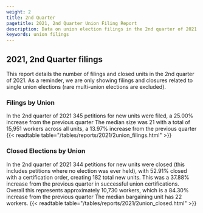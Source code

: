```yaml
---
weight: 2
title: 2nd Quarter
pagetitle: 2021, 2nd Quarter Union Filing Report
description: Data on union election filings in the 2nd quarter of 2021
keywords: union filings
---
```


## 2021, 2nd Quarter filings

This report details the number of filings and closed units in the 2nd quarter of 2021. As a reminder, we are only showing filings and closures related to single union elections (rare multi-union elections are excluded).

### Filings by Union
In the 2nd quarter of 2021 345 petitions for new units were filed, a 25.00% increase from the previous quarter The median size was 21 with a total of 15,951 workers across all units, a 13.97% increase from the previous quarter
{{< readtable table="/tables/reports/2021/2union_filings.html" >}}

### Closed Elections by Union
In the 2nd quarter of 2021 344 petitions for new units were closed (this includes petitions where no election was ever held), with 52.91% closed with a certification order, creating 182 total new units. This was a 37.88% increase from the previous quarter in successful union certifications. Overall this represents approximately 10,730 workers, which is a 84.30% increase from the previous quarter The median bargaining unit has 22 workers.
{{< readtable table="/tables/reports/2021/2union_closed.html" >}}
